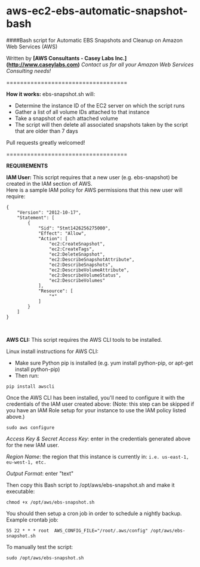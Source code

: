 aws-ec2-ebs-automatic-snapshot-bash
===================================

####Bash script for Automatic EBS Snapshots and Cleanup on Amazon Web Services (AWS)

Written by  **[AWS Consultants - Casey Labs Inc.] (http://www.caseylabs.com)**
*Contact us for all your Amazon Web Services Consulting needs!*

===================================

**How it works:**
ebs-snapshot.sh will:
- Determine the instance ID of the EC2 server on which the script runs
- Gather a list of all volume IDs attached to that instance
- Take a snapshot of each attached volume
- The script will then delete all associated snapshots taken by the script that are older than 7 days

Pull requests greatly welcomed!

===================================

**REQUIREMENTS**

**IAM User:** This script requires that a new user (e.g. ebs-snapshot) be created in the IAM section of AWS.   
Here is a sample IAM policy for AWS permissions that this new user will require:

```
{
    "Version": "2012-10-17",
    "Statement": [
        {
            "Sid": "Stmt1426256275000",
            "Effect": "Allow",
            "Action": [
                "ec2:CreateSnapshot",
                "ec2:CreateTags",
                "ec2:DeleteSnapshot",
                "ec2:DescribeSnapshotAttribute",
                "ec2:DescribeSnapshots",
                "ec2:DescribeVolumeAttribute",
                "ec2:DescribeVolumeStatus",
                "ec2:DescribeVolumes"
            ],
            "Resource": [
                "*"
            ]
        }
    ]
}
```
<br />

**AWS CLI:** This script requires the AWS CLI tools to be installed.

Linux install instructions for AWS CLI:
 - Make sure Python pip is installed (e.g. yum install python-pip, or apt-get install python-pip)
 - Then run: 
```
pip install awscli
```
Once the AWS CLI has been installed, you'll need to configure it with the credentials of the IAM user created above:
(Note: this step can be skipped if you have an IAM Role setup for your instance to use the IAM policy listed above.)

```
sudo aws configure
```

_Access Key & Secret Access Key_: enter in the credentials generated above for the new IAM user.

_Region Name_: the region that this instance is currently in: ```i.e. us-east-1, eu-west-1, etc.```

_Output Format_: enter "text"


Then copy this Bash script to /opt/aws/ebs-snapshot.sh and make it executable:
```
chmod +x /opt/aws/ebs-snapshot.sh
```

You should then setup a cron job in order to schedule a nightly backup. Example crontab job:
```
55 22 * * * root  AWS_CONFIG_FILE="/root/.aws/config" /opt/aws/ebs-snapshot.sh
```

To manually test the script:
```
sudo /opt/aws/ebs-snapshot.sh
```
